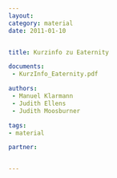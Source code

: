 ```yaml
---
layout: 
category: material
date: 2011-01-10


title: Kurzinfo zu Eaternity

documents: 
 - KurzInfo_Eaternity.pdf

authors: 
 - Manuel Klarmann
 - Judith Ellens
 - Judith Moosburner

tags:
- material

partner:


---
```





